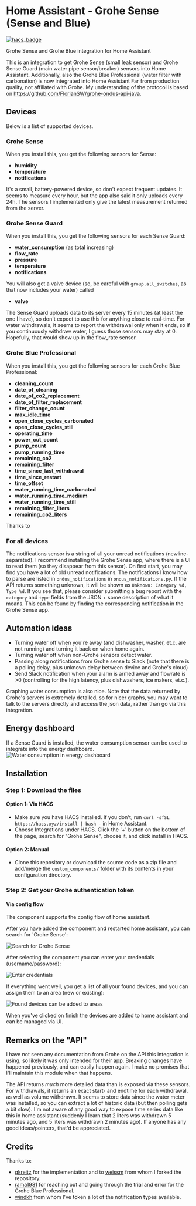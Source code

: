 # Home Assistant - Grohe Sense (Sense and Blue)

[![hacs_badge](https://img.shields.io/badge/HACS-Custom-orange.svg?style=for-the-badge)](https://github.com/custom-components/hacs)

Grohe Sense and Grohe Blue integration for Home Assistant

This is an integration to get Grohe Sense (small leak sensor) and Grohe Sense Guard (main water pipe sensor/breaker) sensors into Home Assistant.
Additionally, also the Grohe Blue Professional (water filter with carbonation) is now integrated into Home Assistant
Far from production quality, not affiliated with Grohe. 
My understanding of the protocol is based on https://github.com/FlorianSW/grohe-ondus-api-java.

## Devices
Below is a list of supported devices.

### Grohe Sense
When you install this, you get the following sensors for Sense:
 - **humidity**
 - **temperature**
 - **notifications**

It's a small, battery-powered device, so don't expect frequent updates. 
It seems to measure every hour, but the app also said it only uploads every 24h. 
The sensors I implemented only give the latest measurement returned from the server.

### Grohe Sense Guard 
When you install this, you get the following sensors for each Sense Guard:
 - **water_consumption** (as total increasing)
 - **flow_rate**
 - **pressure** 
 - **temperature**
 - **notifications**

You will also get a valve device (so, be careful with `group.all_switches`, as that now includes your water) called
 - **valve**

The Sense Guard uploads data to its server every 15 minutes (at least the one I have), so don't expect to use this for anything close to real-time. 
For water withdrawals, it seems to report the withdrawal only when it ends, so if you continuously withdraw water, I guess those sensors may stay at 0. 
Hopefully, that would show up in the flow_rate sensor.

### Grohe Blue Professional

When you install this, you get the following sensors for each Grohe Blue Professional:

- **cleaning_count**
- **date_of_cleaning**
- **date_of_co2_replacement**
- **date_of_filter_replacement**
- **filter_change_count**
- **max_idle_time**
- **open_close_cycles_carbonated**
- **open_close_cycles_still**
- **operating_time**
- **power_cut_count**
- **pump_count**
- **pump_running_time**
- **remaining_co2**
- **remaining_filter**
- **time_since_last_withdrawal**
- **time_since_restart**
- **time_offset**
- **water_running_time_carbonated**
- **water_running_time_medium**
- **water_running_time_still**
- **remaining_filter_liters**
- **remaining_co2_liters**

Thanks to 

### For all devices
The notifications sensor is a string of all your unread notifications (newline-separated).
I recommend installing the Grohe Sense app, where there is a UI to read them (so they disappear from this sensor).
On first start, you may find you have a lot of old unread notifications. 
The notifications I know how to parse are listed in `ondus_notifications` in `ondus_notifications.py`. 
If the API returns something unknown, it will be shown as `Unknown: Category %d, Type %d`. 
If you see that, please consider submitting a bug report with the `category` and `type` fields from the JSON + some description of what it means.
This can be found by finding the corresponding notification in the Grohe Sense app.

## Automation ideas
- Turning water off when you're away (and dishwasher, washer, et.c. are not running) and turning it back on when home again.
- Turning water off when non-Grohe sensors detect water.
- Passing along notifications from Grohe sense to Slack (note that there is a polling delay, plus unknown delay between device and Grohe's cloud)
- Send Slack notification when your alarm is armed away and flowrate is >0 (controlling for the high latency, plus dishwashers, ice makers, et.c.).

Graphing water consumption is also nice. Note that the data returned by Grohe's servers is extremely detailed, so for nicer graphs, you may want to talk to the servers directly and access the json data, rather than go via this integration.

## Energy dashboard
If a Sense Guard is installed, the water consumption sensor can be used to integrate into the energy dashboard.
![Water consumption in energy dashboard](./assets/waterconsumption.png)

## Installation

### Step 1: Download the files

#### Option 1: Via HACS
- Make sure you have HACS installed. If you don't, run `curl -sfSL https://hacs.xyz/install | bash -` in Home Assistant.
- Choose Integrations under HACS. Click the '+' button on the bottom of the page, search for 
  "Grohe Sense", choose it, and click install in HACS.

#### Option 2: Manual
- Clone this repository or download the source code as a zip file and add/merge the `custom_components/` folder with its contents in your configuration directory.


### Step 2: Get your Grohe authentication token

#### Via config flow
The component supports the config flow of home assistant. 

After you have added the component and restarted home assistant, you can search for 'Grohe Sense':

![Search for Grohe Sense](./assets/search.png)

After selecting the component you can enter your credentials (username/password):

![Enter credentials](./assets/login.png)

If everything went well, you get a list of all your found devices, and you can assign them to an area (new or existing):

![Found devices can be added to areas](./assets/found_devices.png)

When you've clicked on finish the devices are added to home assistant and can be managed via UI.

## Remarks on the "API"
I have not seen any documentation from Grohe on the API this integration is using, so likely it was only intended for their app.
Breaking changes have happened previously, and can easily happen again.
I make no promises that I'll maintain this module when that happens.

The API returns _much_ more detailed data than is exposed via these sensors.
For withdrawals, it returns an exact start- and endtime for each withdrawal, as well as volume withdrawn.
It seems to store data since the water meter was installed, so you can extract a lot of historic data (but then polling gets a bit slow).
I'm not aware of any good way to expose time series data like this in home assistant (suddenly I learn that 2 liters was withdrawn 5 minutes ago, and 5 liters was withdrawn 2 minutes ago).
If anyone has any good ideas/pointers, that'd be appreciated.

## Credits
Thanks to:
 - [gkreitz](https://github.com/gkreitz/homeassistant-grohe_sense) for the implementation and to [weissm](https://github.com/weissm/homeassistant-grohe_sense) from whom I forked the repository.
 - [rama1981](https://github.com/rama1981) for reaching out and going through the trial and error for the Grohe Blue Professional.
 - [windkh](https://github.com/windkh/node-red-contrib-grohe-sense) from whom I've token a lot of the notification types available.